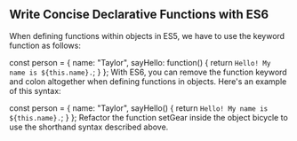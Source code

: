 ## Write Concise Declarative Functions with ES6

When defining functions within objects in ES5, we have to use the keyword function as follows:

const person = {
  name: "Taylor",
  sayHello: function() {
    return `Hello! My name is ${this.name}.`;
  }
};
With ES6, you can remove the function keyword and colon altogether when defining functions in objects. Here's an example of this syntax:

const person = {
  name: "Taylor",
  sayHello() {
    return `Hello! My name is ${this.name}.`;
  }
};
Refactor the function setGear inside the object bicycle to use the shorthand syntax described above.